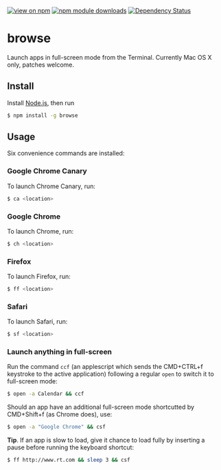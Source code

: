 [![view on npm](http://img.shields.io/npm/v/browse.svg)](https://www.npmjs.org/package/browse)
[![npm module downloads](http://img.shields.io/npm/dt/browse.svg)](https://www.npmjs.org/package/browse)
[![Dependency Status](https://david-dm.org/75lb/browse.svg)](https://david-dm.org/75lb/browse)

browse
======
Launch apps in full-screen mode from the Terminal. Currently Mac OS X only, patches welcome.

Install
-------
Install [Node.js](http://nodejs.org), then run

```sh
$ npm install -g browse
```

Usage
-----
Six convenience commands are installed:

### Google Chrome Canary
To launch Chrome Canary, run:
```sh
$ ca <location>
```

### Google Chrome
To launch Chrome, run:
```sh
$ ch <location>
```

### Firefox
To launch Firefox, run:
```sh
$ ff <location>
```

### Safari
To launch Safari, run:
```sh
$ sf <location>
```

### Launch anything in full-screen
Run the command `ccf` (an applescript which sends the CMD+CTRL+f keystroke to the active application) following a regular `open` to switch it to full-screen mode:
```sh
$ open -a Calendar && ccf
```

Should an app have an additional full-screen mode shortcutted by CMD+Shift+f (as Chrome does), use:
```sh
$ open -a "Google Chrome" && csf
```

**Tip**. If an app is slow to load, give it chance to load fully by inserting a pause before running the keyboard shortcut:
```sh
$ ff http://www.rt.com && sleep 3 && csf
```
